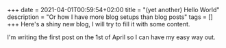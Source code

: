 +++ 
date = 2021-04-01T00:59:54+02:00
title = "(yet another) Hello World"
description = "Or how I have more blog setups than blog posts"
tags = []
+++
Here's a shiny new blog, I will try to fill it with some content.

I'm writing the first post on the 1st of April so I can have my easy way out.
